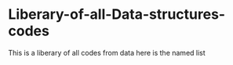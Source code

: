 # Liberary-of-all-Data-structures-codes
This is a liberary
of all codes from data here is the named list
